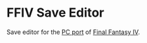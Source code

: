 # FFIV Save Editor
Save editor for the [PC port](https://en.wikipedia.org/wiki/Final_Fantasy_IV_(2007_video_game)) of [Final Fantasy IV](https://en.wikipedia.org/wiki/Final_Fantasy_IV).

